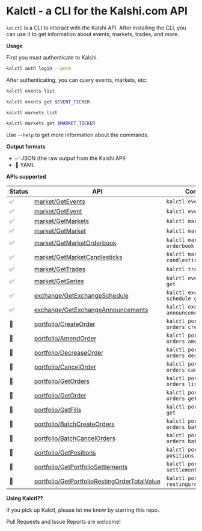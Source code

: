 # Kalctl - a CLI for the Kalshi.com API

`kalctl` is a CLI to interact with the Kalshi API. After installing the CLI, you can use it to get information about events, markets, trades, and more.

**Usage**

First you must authenticate to Kalshi.

```bash
kalctl auth login --perm
```

After authenticating, you can query events, markets, etc:

```bash
kalctl events list
```

```bash
kalctl events get $EVENT_TICKER
```

```bash
kalctl markets list
```

```bash
kalctl markets get $MARKET_TICKER
```

Use `--help` to get more information about the commands.


**Output formats**

- ✅ JSON (the raw output from the Kalshi API)
- 🚧 YAML

**APIs supported**

|Status|API|Command|
|---|---|---|
|✅|[market/GetEvents](https://trading-api.readme.io/reference/getevents)|`kalctl events list`|
|✅|[market/GetEvent](https://trading-api.readme.io/reference/getevent)|`kalctl events get`|
|✅|[market/GetMarkets](https://trading-api.readme.io/reference/getmarkets)|`kalctl markets list`|
|✅|[market/GetMarket](https://trading-api.readme.io/reference/getmarket)|`kalctl markets get`|
|✅|[market/GetMarketOrderbook](https://trading-api.readme.io/reference/getmarketorderbook)|`kalctl markets orderbook get`|
|✅|[market/GetMarketCandlesticks](https://trading-api.readme.io/reference/getmarketcandlesticks)|`kalctl markets candlesticks get`|
|✅|[market/GetTrades](https://trading-api.readme.io/reference/gettrades)|`kalctl trades list`|
|✅|[market/GetSeries](https://trading-api.readme.io/reference/getseries)|`kalctl events series get`|
|✅|[exchange/GetExchangeSchedule](https://trading-api.readme.io/reference/getexchangeschedule)|`kalctl exchange schedule get`|
|✅|[exchange/GetExchangeAnnouncements](https://trading-api.readme.io/reference/getexchangeannouncements)|`kalctl exchange announcements get`|
|🚧|[portfolio/CreateOrder](https://trading-api.readme.io/reference/createorder)|`kalctl portfolio orders create`|
|🚧|[portfolio/AmendOrder](https://trading-api.readme.io/reference/amendorder)|`kalctl portfolio orders amend`|
|🚧|[portfolio/DecreaseOrder](https://trading-api.readme.io/reference/decreaseorder)|`kalctl portfolio orders decrease`|
|🚧|[portfolio/CancelOrder](https://trading-api.readme.io/reference/cancelorder)|`kalctl portfolio orders cancel`|
|🚧|[portfolio/GetOrders](https://trading-api.readme.io/reference/getorders)|`kalctl portfolio orders list`|
|🚧|[portfolio/GetOrder](https://trading-api.readme.io/reference/getorder)|`kalctl portfolio orders get`|
|🚧|[portfolio/GetFills](https://trading-api.readme.io/reference/getfills)|`kalctl portfolio fills get`|
|🚧|[portfolio/BatchCreateOrders](https://trading-api.readme.io/reference/batchcreateorders)|`kalctl portfolio orders batch create`|
|🚧|[portfolio/BatchCancelOrders](https://trading-api.readme.io/reference/batchcancelorders)|`kalctl portfolio orders batch cancel`|
|🚧|[portfolio/GetPositions](https://trading-api.readme.io/reference/getpositions)|`kalctl portfolio positions list`|
|🚧|[portfolio/GetPortfolioSettlements](https://trading-api.readme.io/reference/getportfoliosettlements)|`kalctl portfolio settlements list`|
|🚧|[portfolio/GetPortfolioRestingOrderTotalValue](https://trading-api.readme.io/reference/getportfoliorestingordertotalvalue)|`kalctl portfolio restingordertotalvalue`|


**Using Kalctl??**

If you pick up Kalctl, please let me know by starring this repo.

Pull Requests and Issue Reports are welcome!

